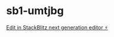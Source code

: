 # sb1-umtjbg

[Edit in StackBlitz next generation editor ⚡️](https://stackblitz.com/~/github.com/MichaelJHTaggart/sb1-umtjbg)